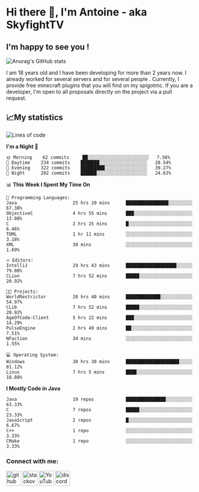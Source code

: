 # Hi there 👋, I'm Antoine - aka SkyfightTV
## I'm happy to see you !
![Anurag's GitHub stats](https://github-readme-stats.vercel.app/api?username=SKyfightTV&show_icons=true&theme=dark&count_private=true&)

I am 18 years old and I have been developing for more than 2 years now. I already worked for several servers and for several people . Currently, I provide free minecraft plugins that you will find on my spigotmc.
If you are a developer, I'm open to all proposals directly on the project via a pull request.

## 📈My statistics
<!--START_SECTION:waka-->
![Lines of code](https://img.shields.io/badge/From%20Hello%20World%20I%27ve%20Written-810%20Thousand%20lines%20of%20code-blue)

**I'm a Night 🦉** 

```text
🌞 Morning    62 commits     ██░░░░░░░░░░░░░░░░░░░░░░░   7.56% 
🌆 Daytime    234 commits    ███████░░░░░░░░░░░░░░░░░░   28.54% 
🌃 Evening    322 commits    █████████░░░░░░░░░░░░░░░░   39.27% 
🌙 Night      202 commits    ██████░░░░░░░░░░░░░░░░░░░   24.63%

```


📊 **This Week I Spent My Time On** 

```text
💬 Programming Languages: 
Java                     25 hrs 20 mins      ████████████████░░░░░░░░░   67.38% 
ObjectiveC               4 hrs 55 mins       ███░░░░░░░░░░░░░░░░░░░░░░   13.08% 
C                        2 hrs 25 mins       █░░░░░░░░░░░░░░░░░░░░░░░░   6.46% 
TOML                     1 hr 11 mins        ░░░░░░░░░░░░░░░░░░░░░░░░░   3.18% 
XML                      38 mins             ░░░░░░░░░░░░░░░░░░░░░░░░░   1.69%

🔥 Editors: 
IntelliJ                 29 hrs 43 mins      ███████████████████░░░░░░   79.08% 
CLion                    7 hrs 52 mins       █████░░░░░░░░░░░░░░░░░░░░   20.92%

🐱‍💻 Projects: 
WorldRestrictor          20 hrs 40 mins      █████████████░░░░░░░░░░░░   54.97% 
CLib                     7 hrs 52 mins       █████░░░░░░░░░░░░░░░░░░░░   20.92% 
AgeOfCode-Client         5 hrs 22 mins       ███░░░░░░░░░░░░░░░░░░░░░░   14.29% 
PulseEngine              2 hrs 49 mins       ██░░░░░░░░░░░░░░░░░░░░░░░   7.51% 
NFaction                 34 mins             ░░░░░░░░░░░░░░░░░░░░░░░░░   1.55%

💻 Operating System: 
Windows                  30 hrs 30 mins      ████████████████████░░░░░   81.12% 
Linux                    7 hrs 5 mins        ████░░░░░░░░░░░░░░░░░░░░░   18.88%

```

**I Mostly Code in Java** 

```text
Java                     19 repos            ███████████████░░░░░░░░░░   63.33% 
C                        7 repos             █████░░░░░░░░░░░░░░░░░░░░   23.33% 
JavaScript               2 repos             █░░░░░░░░░░░░░░░░░░░░░░░░   6.67% 
C++                      1 repo              ░░░░░░░░░░░░░░░░░░░░░░░░░   3.33% 
CMake                    1 repo              ░░░░░░░░░░░░░░░░░░░░░░░░░   3.33%

```



<!--END_SECTION:waka-->

### Connect with me:

[<img src='https://cdn.jsdelivr.net/npm/simple-icons@3.0.1/icons/github.svg' alt='github' height='40'>](https://github.com/SKyfightTV)  [<img src='https://cdn.jsdelivr.net/npm/simple-icons@3.0.1/icons/stackoverflow.svg' alt='stackoverflow' height='40'>](https://stackoverflow.com/users/16952856)  [<img src='https://cdn.jsdelivr.net/npm/simple-icons@3.0.1/icons/youtube.svg' alt='YouTube' height='40'>](https://www.youtube.com/channel/UCjzzQNjlBr-AZ5j1A8lMMKw)  [<img src='https://cdn.jsdelivr.net/npm/simple-icons@3.0.1/icons/discord.svg' alt='discord' height='40'>](https://discord.gg/u8yzVac)  
